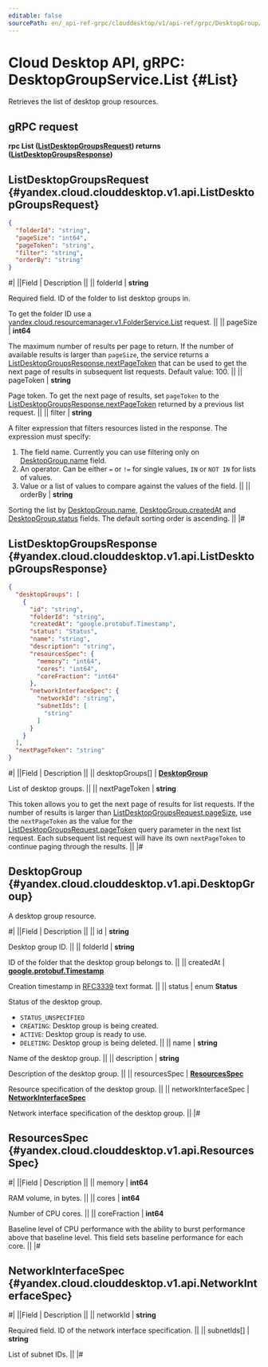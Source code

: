 ```yaml
---
editable: false
sourcePath: en/_api-ref-grpc/clouddesktop/v1/api-ref/grpc/DesktopGroup/list.md
---
```


# Cloud Desktop API, gRPC: DesktopGroupService.List {#List}

Retrieves the list of desktop group resources.

## gRPC request

**rpc List ([ListDesktopGroupsRequest](#yandex.cloud.clouddesktop.v1.api.ListDesktopGroupsRequest)) returns ([ListDesktopGroupsResponse](#yandex.cloud.clouddesktop.v1.api.ListDesktopGroupsResponse))**

## ListDesktopGroupsRequest {#yandex.cloud.clouddesktop.v1.api.ListDesktopGroupsRequest}

```json
{
  "folderId": "string",
  "pageSize": "int64",
  "pageToken": "string",
  "filter": "string",
  "orderBy": "string"
}
```

#|
||Field | Description ||
|| folderId | **string**

Required field. ID of the folder to list desktop groups in.

To get the folder ID use a [yandex.cloud.resourcemanager.v1.FolderService.List](/docs/resource-manager/api-ref/grpc/Folder/list#List) request. ||
|| pageSize | **int64**

The maximum number of results per page to return. If the number of available
results is larger than `pageSize`,
the service returns a [ListDesktopGroupsResponse.nextPageToken](#yandex.cloud.clouddesktop.v1.api.ListDesktopGroupsResponse)
that can be used to get the next page of results in subsequent list requests.
Default value: 100. ||
|| pageToken | **string**

Page token. To get the next page of results, set `pageToken` to the
[ListDesktopGroupsResponse.nextPageToken](#yandex.cloud.clouddesktop.v1.api.ListDesktopGroupsResponse) returned by a previous list request. ||
|| filter | **string**

A filter expression that filters resources listed in the response.
The expression must specify:
1. The field name. Currently you can use filtering only on [DesktopGroup.name](#yandex.cloud.clouddesktop.v1.api.DesktopGroup) field.
2. An operator. Can be either `=` or `!=` for single values, `IN` or `NOT IN` for lists of values.
3. Value or a list of values to compare against the values of the field. ||
|| orderBy | **string**

Sorting the list by [DesktopGroup.name](#yandex.cloud.clouddesktop.v1.api.DesktopGroup), [DesktopGroup.createdAt](#yandex.cloud.clouddesktop.v1.api.DesktopGroup) and [DesktopGroup.status](#yandex.cloud.clouddesktop.v1.api.DesktopGroup) fields.
The default sorting order is ascending. ||
|#

## ListDesktopGroupsResponse {#yandex.cloud.clouddesktop.v1.api.ListDesktopGroupsResponse}

```json
{
  "desktopGroups": [
    {
      "id": "string",
      "folderId": "string",
      "createdAt": "google.protobuf.Timestamp",
      "status": "Status",
      "name": "string",
      "description": "string",
      "resourcesSpec": {
        "memory": "int64",
        "cores": "int64",
        "coreFraction": "int64"
      },
      "networkInterfaceSpec": {
        "networkId": "string",
        "subnetIds": [
          "string"
        ]
      }
    }
  ],
  "nextPageToken": "string"
}
```

#|
||Field | Description ||
|| desktopGroups[] | **[DesktopGroup](#yandex.cloud.clouddesktop.v1.api.DesktopGroup)**

List of desktop groups. ||
|| nextPageToken | **string**

This token allows you to get the next page of results for list requests. If the number of results
is larger than [ListDesktopGroupsRequest.pageSize](#yandex.cloud.clouddesktop.v1.api.ListDesktopGroupsRequest), use
the `nextPageToken` as the value
for the [ListDesktopGroupsRequest.pageToken](#yandex.cloud.clouddesktop.v1.api.ListDesktopGroupsRequest) query parameter
in the next list request. Each subsequent list request will have its own
`nextPageToken` to continue paging through the results. ||
|#

## DesktopGroup {#yandex.cloud.clouddesktop.v1.api.DesktopGroup}

A desktop group resource.

#|
||Field | Description ||
|| id | **string**

Desktop group ID. ||
|| folderId | **string**

ID of the folder that the desktop group belongs to. ||
|| createdAt | **[google.protobuf.Timestamp](https://developers.google.com/protocol-buffers/docs/reference/google.protobuf#timestamp)**

Creation timestamp in [RFC3339](https://www.ietf.org/rfc/rfc3339.txt) text format. ||
|| status | enum **Status**

Status of the desktop group.

- `STATUS_UNSPECIFIED`
- `CREATING`: Desktop group is being created.
- `ACTIVE`: Desktop group is ready to use.
- `DELETING`: Desktop group is being deleted. ||
|| name | **string**

Name of the desktop group. ||
|| description | **string**

Description of the desktop group. ||
|| resourcesSpec | **[ResourcesSpec](#yandex.cloud.clouddesktop.v1.api.ResourcesSpec)**

Resource specification of the desktop group. ||
|| networkInterfaceSpec | **[NetworkInterfaceSpec](#yandex.cloud.clouddesktop.v1.api.NetworkInterfaceSpec)**

Network interface specification of the desktop group. ||
|#

## ResourcesSpec {#yandex.cloud.clouddesktop.v1.api.ResourcesSpec}

#|
||Field | Description ||
|| memory | **int64**

RAM volume, in bytes. ||
|| cores | **int64**

Number of CPU cores. ||
|| coreFraction | **int64**

Baseline level of CPU performance with the ability to burst performance above that baseline level.
This field sets baseline performance for each core. ||
|#

## NetworkInterfaceSpec {#yandex.cloud.clouddesktop.v1.api.NetworkInterfaceSpec}

#|
||Field | Description ||
|| networkId | **string**

Required field. ID of the network interface specification. ||
|| subnetIds[] | **string**

List of subnet IDs. ||
|#